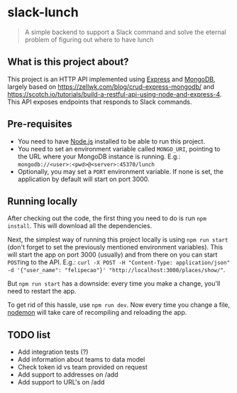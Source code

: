 # slack-lunch
> A simple backend to support a Slack command and solve the eternal problem of figuring out where to have lunch

## What is this project about?
This project is an HTTP API implemented using [Express](https://expressjs.com/) and [MongoDB](https://www.mongodb.com/), largely based on https://zellwk.com/blog/crud-express-mongodb/ and https://scotch.io/tutorials/build-a-restful-api-using-node-and-express-4. This API exposes endpoints that responds to Slack commands.

## Pre-requisites
* You need to have [Node.js](http://nodejs.com) installed to be able to run this project.
* You need to set an environment variable called `MONGO_URI`, pointing to the URL where your MongoDB instance is running. E.g.: `mongodb://<user>:<pwd>@<server>:45370/lunch`
* Optionally, you may set a `PORT` environment variable. If none is set, the application by default will start on port 3000.

## Running locally
After checking out the code, the first thing you need to do is run `npm install`. This will download all the dependencies.

Next, the simplest way of running this project locally is using `npm run start` (don't forget to set the previously mentioned environment variables). This will start the app on port 3000 (usually) and from there on you can start `POST`ing to the API. E.g.: `curl -X POST -H "Content-Type: application/json" -d '{"user_name": "felipecao"}' "http://localhost:3000/places/show/"`.

But `npm run start` has a downside: every time you make a change, you'll need to restart the app.

To get rid of this hassle, use `npm run dev`. Now every time you change a file, [nodemon](https://nodemon.io/) will take care of recompiling and reloading the app.

## TODO list
* Add integration tests (?)
* Add information about teams to data model
* Check token id vs team provided on request
* Add support to addresses on /add
* Add support to URL's on /add
